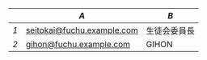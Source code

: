 | | *A*                          | *B*            | 
|-| -------------------------- | ------------ | 
|*1*| seitokai@fuchu.example.com | 生徒会委員長 | 
|*2*| gihon@fuchu.example.com    | GIHON        | 
